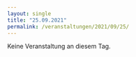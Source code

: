 ```yaml
---
layout: single
title: "25.09.2021"
permalink: /veranstaltungen/2021/09/25/
---
```


Keine Veranstaltung an diesem Tag.
